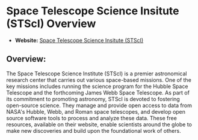 # Space Telescope Science Insitute (STScI) Overview

- **Website:** [Space Telescope Science Insitute (STScI)](https://www.stsci.edu/)

## Overview:

The Space Telescope Science Institute (STScI) is a premier astronomical research center that carries out various space-based missions. One of the key missions includes running the science program for the Hubble Space Telescope and the forthcoming James Webb Space Telescope. As part of its commitment to promoting astronomy, STScI is devoted to fostering open-source science. They manage and provide open access to data from NASA's Hubble, Webb, and Roman space telescopes, and develop open source software tools to process and analyze these data. These free resources, available on their website, enable scientists around the globe to make new discoveries and build upon the foundational work of others. 
